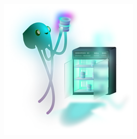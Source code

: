<figure align="center">
  <img src="power-up.png" alt="Power-up with Pro and the GitKraken DevEx Platform" />
</figure>
